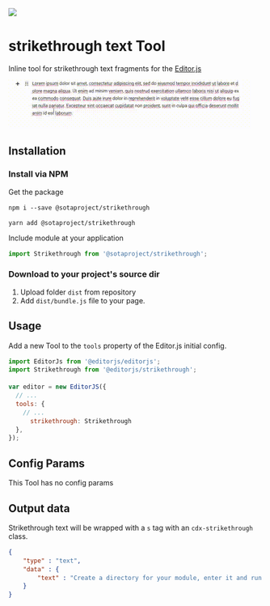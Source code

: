 ![](https://badgen.net/badge/Editor.js/v2.0/blue)

# strikethrough text Tool
Inline tool for strikethrough text fragments for the [Editor.js](https://github.com/codex-team/editor.js)

![](editorjs-strikethrough.gif)

## Installation

### Install via NPM

Get the package

```shell
npm i --save @sotaproject/strikethrough
```

```shell
yarn add @sotaproject/strikethrough
```

Include module at your application

```javascript
import Strikethrough from '@sotaproject/strikethrough';
```

### Download to your project's source dir

1. Upload folder `dist` from repository
2. Add `dist/bundle.js` file to your page.

[//]: # (### Load from CDN)

[//]: # ()
[//]: # (You can load the package from [jsDelivr CDN]&#40;https://www.jsdelivr.com/package/npm/@editorjs/underline&#41; and require the script on a page with Editor.js.)

[//]: # (```html)

[//]: # (<script src="https://cdn.jsdelivr.net/npm/@editorjs/underline@latest"></script>)

[//]: # (```)

## Usage

Add a new Tool to the `tools` property of the Editor.js initial config.

```javascript
import EditorJs from '@editorjs/editorjs';
import Strikethrough from '@editorjs/strikethrough';

var editor = new EditorJS({
  // ...
  tools: {
    // ...
      strikethrough: Strikethrough
  },
});
```

## Config Params

This Tool has no config params

## Output data

Strikethrough text will be wrapped with a `s` tag with an `cdx-strikethrough` class.

```json
{
    "type" : "text",
    "data" : {
        "text" : "Create a directory for your module, enter it and run <s class=\"cdx-strikethroughs\">npm init</s> command."
    }
}
```
